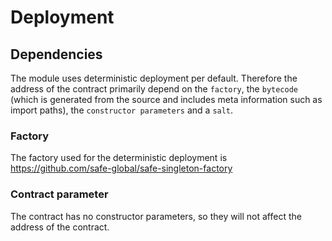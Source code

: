 # Deployment

## Dependencies

The module uses deterministic deployment per default. Therefore the address of the contract primarily depend on the `factory`, the `bytecode` (which is generated from the source and includes meta information such as import paths), the `constructor parameters` and a `salt`.

### Factory

The factory used for the deterministic deployment is https://github.com/safe-global/safe-singleton-factory

### Contract parameter

The contract has no constructor parameters, so they will not affect the address of the contract.
